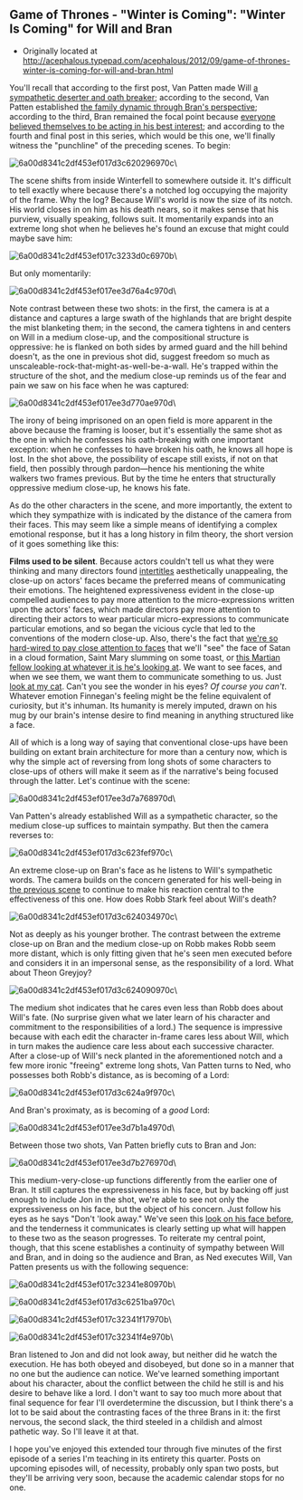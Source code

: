 ## Game of Thrones - "Winter is Coming": "Winter Is Coming" for Will and Bran

 * Originally located at http://acephalous.typepad.com/acephalous/2012/09/game-of-thrones-winter-is-coming-for-will-and-bran.html

You'll recall that according to the first post, Van Patten made Will [a sympathetic deserter and oath breaker](http://acephalous.typepad.com/acephalous/2012/09/game-of-thrones-winter-is-coming-.html); according to the second, Van Patten established [the family dynamic through Bran's perspective](http://acephalous.typepad.com/acephalous/2012/09/game-of-thrones-winter-is-coming-for.html); according to the third, Bran remained the focal point because [everyone believed themselves to be acting in his best interest](http://acephalous.typepad.com/acephalous/2012/09/game-of-thrones-winter-is-coming-for-catelyn-stark-and-jon-snow.html); and according to the fourth and final post in this series, which would be this one, we'll finally witness the "punchline" of the preceding scenes. To begin:

![6a00d8341c2df453ef017d3c620296970c](images/tv/game-of-thrones-winter-is-coming-4/6a00d8341c2df453ef017d3c620296970c.png)\

The scene shifts from inside Winterfell to somewhere outside it. It's difficult to tell exactly where because there's a notched log occupying the majority of the frame. Why the log? Because Will's world is now the size of its notch. His world closes in on him as his death nears, so it makes sense that his purview, visually speaking, follows suit. It momentarily expands into an extreme long shot when he believes he's found an excuse that might could maybe save him:

![6a00d8341c2df453ef017c3233d0c6970b](images/tv/game-of-thrones-winter-is-coming-4/6a00d8341c2df453ef017c3233d0c6970b.png)\

But only momentarily:

![6a00d8341c2df453ef017ee3d76a4c970d](images/tv/game-of-thrones-winter-is-coming-4/6a00d8341c2df453ef017ee3d76a4c970d.png)\

Note contrast between these two shots: in the first, the camera is at a distance and captures a large swath of the highlands that are bright despite the mist blanketing them; in the second, the camera tightens in and centers on Will in a medium close-up, and the compositional structure is oppressive: he is flanked on both sides by armed guard and the hill behind doesn't, as the one in previous shot did, suggest freedom so much as unscaleable-rock-that-might-as-well-be-a-wall. He's trapped within the structure of the shot, and the medium close-up reminds us of the fear and pain we saw on his face when he was captured:

![6a00d8341c2df453ef017ee3d770ae970d](images/tv/game-of-thrones-winter-is-coming-4/6a00d8341c2df453ef017ee3d770ae970d.png)\

The irony of being imprisoned on an open field is more apparent in the above because the framing is looser, but it's essentially the same shot as the one in which he confesses his oath-breaking with one important exception: when he confesses to have broken his oath, he knows all hope is lost. In the shot above, the possibility of escape still exists, if not on that field, then possibly through pardon—hence his mentioning the white walkers two frames previous. But by the time he enters that structurally oppressive medium close-up, he knows his fate.

As do the other characters in the scene, and more importantly, the extent to which they sympathize with is indicated by the distance of the camera from their faces. This may seem like a simple means of identifying a complex emotional response, but it has a long history in film theory, the short version of it goes something like this:

**Films used to be silent**. Because actors couldn't tell us what they were thinking and many directors found [intertitles](http://en.wikipedia.org/wiki/Intertitle) aesthetically unappealing, the close-up on actors' faces became the preferred means of communicating their emotions. The heightened expressiveness evident in the close-up compelled audiences to pay more attention to the micro-expressions written upon the actors' faces, which made directors pay more attention to directing their actors to wear particular micro-expressions to communicate particular emotions, and so began the vicious cycle that led to the conventions of the modern close-up. Also, there's the fact that [we're so hard-wired to pay close attention to faces](http://en.wikipedia.org/wiki/Face_perception) that we'll "see" the face of Satan in a cloud formation, Saint Mary slumming on some toast, or [this Martian fellow looking at whatever it is he's looking at](http://science.nasa.gov/media/medialibrary/2001/08/28/ast24may_1_resources/pio_med.gif). We want to see faces, and when we see them, we want them to communicate something to us. Just [look at my cat](http://acephalous.typepad.com/finnegan.jpg). Can't you see the wonder in his eyes? *Of course you can't*. Whatever emotion Finnegan's feeling might be the feline equivalent of curiosity, but it's inhuman. Its humanity is merely imputed, drawn on his mug by our brain's intense desire to find meaning in anything structured like a face.

All of which is a long way of saying that conventional close-ups have been building on extant brain architecture for more than a century now, which is why the simple act of reversing from long shots of some characters to close-ups of others will make it seem as if the narrative's being focused through the latter. Let's continue with the scene:

![6a00d8341c2df453ef017ee3d7a768970d](images/tv/game-of-thrones-winter-is-coming-4/6a00d8341c2df453ef017ee3d7a768970d.png)\

Van Patten's already established Will as a sympathetic character, so the medium close-up suffices to maintain sympathy. But then the camera reverses to:

![6a00d8341c2df453ef017d3c623fef970c](images/tv/game-of-thrones-winter-is-coming-4/6a00d8341c2df453ef017d3c623fef970c.png)\

An extreme close-up on Bran's face as he listens to Will's sympathetic words. The camera builds on the concern generated for his well-being in [the previous scene](acephalous.typepad.com/acephalous/2012/09/game-of-thrones-winter-is-coming-for-catelyn-stark-and-jon-snow.html) to continue to make his reaction central to the effectiveness of this one. How does Robb Stark feel about Will's death?

![6a00d8341c2df453ef017d3c624034970c](images/tv/game-of-thrones-winter-is-coming-4/6a00d8341c2df453ef017d3c624034970c.png)\

Not as deeply as his younger brother. The contrast between the extreme close-up on Bran and the medium close-up on Robb makes Robb seem more distant, which is only fitting given that he's seen men executed before and considers it in an impersonal sense, as the responsibility of a lord. What about Theon Greyjoy?

![6a00d8341c2df453ef017d3c624090970c](images/tv/game-of-thrones-winter-is-coming-4/6a00d8341c2df453ef017d3c624090970c.png)\

The medium shot indicates that he cares even less than Robb does about Will's fate. (No surprise given what we later learn of his character and commitment to the responsibilities of a lord.) The sequence is impressive because with each edit the character in-frame cares less about Will, which in turn makes the audience care less about each successive character. After a close-up of Will's neck planted in the aforementioned notch and a few more ironic "freeing" extreme long shots, Van Patten turns to Ned, who possesses both Robb's distance, as is becoming of a Lord:

![6a00d8341c2df453ef017d3c624a9f970c](images/tv/game-of-thrones-winter-is-coming-4/6a00d8341c2df453ef017d3c624a9f970c.png)\

And Bran's proximaty, as is becoming of a *good* Lord:

![6a00d8341c2df453ef017ee3d7b1a4970d](images/tv/game-of-thrones-winter-is-coming-4/6a00d8341c2df453ef017ee3d7b1a4970d.png)\

Between those two shots, Van Patten briefly cuts to Bran and Jon:

![6a00d8341c2df453ef017ee3d7b276970d](images/tv/game-of-thrones-winter-is-coming-4/6a00d8341c2df453ef017ee3d7b276970d.png)\

This medium-very-close-up functions differently from the earlier one of Bran. It still captures the expressiveness in his face, but by backing off just enough to include Jon in the shot, we're able to see not only the expressiveness on his face, but the object of his concern. Just follow his eyes as he says "Don't 'look away." We've seen this [look on his face before](http://acephalous.typepad.com/.a/6a00d8341c2df453ef017c3209d08f970b-500wi), and the tenderness it communicates is clearly setting up what will happen to these two as the season progresses. To reiterate my central point, though, that this scene establishes a continuity of sympathy between Will and Bran, and in doing so the audience and Bran, as Ned executes Will, Van Patten presents us with the following sequence:

![6a00d8341c2df453ef017c32341e80970b](images/tv/game-of-thrones-winter-is-coming-4/6a00d8341c2df453ef017c32341e80970b.png)\

![6a00d8341c2df453ef017d3c6251ba970c](images/tv/game-of-thrones-winter-is-coming-4/6a00d8341c2df453ef017d3c6251ba970c.png)\

![6a00d8341c2df453ef017c32341f17970b](images/tv/game-of-thrones-winter-is-coming-4/6a00d8341c2df453ef017c32341f17970b.png)\

![6a00d8341c2df453ef017c32341f4e970b](images/tv/game-of-thrones-winter-is-coming-4/6a00d8341c2df453ef017c32341f4e970b.png)\

Bran listened to Jon and did not look away, but neither did he watch the execution. He has both obeyed and disobeyed, but done so in a manner that no one but the audience can notice. We've learned something important about his character, about the conflict between the child he still is and his desire to behave like a lord. I don't want to say too much more about that final sequence for fear I'll overdetermine the discussion, but I think there's a lot to be said about the contrasting faces of the three Brans in it: the first nervous, the second slack, the third steeled in a childish and almost pathetic way. So I'll leave it at that.

I hope you've enjoyed this extended tour through five minutes of the first episode of a series I'm teaching in its entirety this quarter. Posts on upcoming episodes will, of necessity, probably only span two posts, but they'll be arriving very soon, because the academic calendar stops for no one.
